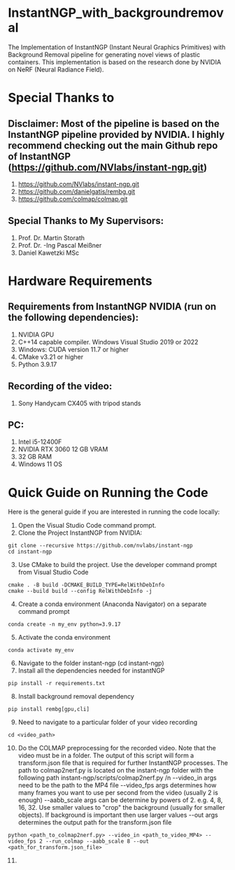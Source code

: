 # InstantNGP_with_backgroundremoval
The Implementation of InstantNGP (Instant Neural Graphics Primitives) with Background Removal pipeline for generating novel views of plastic containers. This implementation is based on the research done by NVIDIA on NeRF (Neural Radiance Field). 

# Special Thanks to 
## Disclaimer: Most of the pipeline is based on the InstantNGP pipeline provided by NVIDIA. I highly recommend checking out the main Github repo of InstantNGP (https://github.com/NVlabs/instant-ngp.git)
1. https://github.com/NVlabs/instant-ngp.git
2. https://github.com/danielgatis/rembg.git
3. https://github.com/colmap/colmap.git

## Special Thanks to My Supervisors:
1. Prof. Dr. Martin Storath
2. Prof. Dr. -Ing Pascal Meißner
3. Daniel Kawetzki MSc

# Hardware Requirements
## Requirements from InstantNGP NVIDIA (run on the following dependencies):
1. NVIDIA GPU
2. C++14 capable compiler. Windows Visual Studio 2019 or 2022
3. Windows: CUDA version 11.7 or higher
4. CMake v3.21 or higher
5. Python 3.9.17 

## Recording of the video:
1. Sony Handycam CX405 with tripod stands

## PC:
1. Intel i5-12400F
2. NVIDIA RTX 3060 12 GB VRAM
3. 32 GB RAM
4. Windows 11 OS

# Quick Guide on Running the Code
Here is the general guide if you are interested in running the code locally: 
1. Open the Visual Studio Code command prompt.
2. Clone the Project InstantNGP from NVIDIA:
```shell
git clone --recursive https://github.com/nvlabs/instant-ngp
cd instant-ngp
```
3. Use CMake to build the project. Use the developer command prompt from Visual Studio Code
```shell
cmake . -B build -DCMAKE_BUILD_TYPE=RelWithDebInfo
cmake --build build --config RelWithDebInfo -j
```
4. Create a conda environment (Anaconda Navigator) on a separate command prompt
```shell
conda create -n my_env python=3.9.17
```
5. Activate the conda environment
```shell
conda activate my_env
```
6. Navigate to the folder instant-ngp (cd instant-ngp)
7. Install all the dependencies needed for instantNGP
```shell
pip install -r requirements.txt
```
8. Install background removal dependency
```shell
pip install rembg[gpu,cli]
```
9. Need to navigate to a particular folder of your video recording
```shell
cd <video_path>
```
10. Do the COLMAP preprocessing for the recorded video. Note that the video must be in a folder. The output of this script will form a transform.json file that is required for further InstantNGP processes.
The path to colmap2nerf.py is located on the instant-ngp folder with the following path instant-ngp/scripts/colmap2nerf.py /n
--video_in args need to be the path to the MP4 file
--video_fps args determines how many frames you want to use per second from the video (usually 2 is enough)
--aabb_scale args can be determine by powers of 2. e.g. 4, 8, 16, 32. Use smaller values to "crop" the background (usually for smaller objects). If background is important then use larger values
--out args determines the output path for the transform.json file
```shell
python <path_to_colmap2nerf.py> --video_in <path_to_video_MP4> --video_fps 2 --run_colmap --aabb_scale 8 --out <path_for_transform.json_file>
```
11.  

